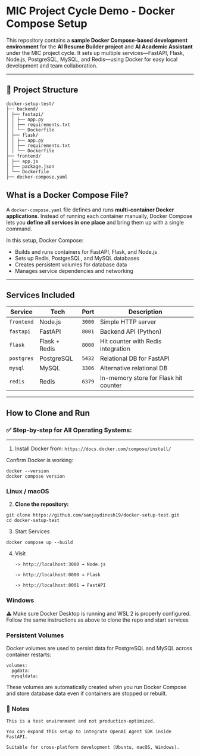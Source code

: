 # MIC Project Cycle Demo - Docker Compose Setup

This repository contains a **sample Docker Compose-based development environment** for the **AI Resume Builder project** and **AI Academic Assistant** under the MIC project cycle. It sets up multiple services—FastAPI, Flask, Node.js, PostgreSQL, MySQL, and Redis—using Docker for easy local development and team collaboration.

---

## 📁 Project Structure
```
docker-setup-test/
├── backend/
│ ├── fastapi/
│ │ ├── app.py
│ │ ├── requirements.txt
│ │ └── Dockerfile
│ ├── flask/
│ │ ├── app.py
│ │ ├── requirements.txt
│ │ └── Dockerfile
├── frontend/
│ ├── app.js
│ ├── package.json
│ └── Dockerfile
├── docker-compose.yaml
```
## What is a Docker Compose File?

A `docker-compose.yaml` file defines and runs **multi-container Docker applications**. Instead of running each container manually, Docker Compose lets you **define all services in one place** and bring them up with a single command.

In this setup, Docker Compose:

- Builds and runs containers for FastAPI, Flask, and Node.js
- Sets up Redis, PostgreSQL, and MySQL databases
- Creates persistent volumes for database data
- Manages service dependencies and networking

---

## Services Included

| Service   | Tech        | Port    | Description                             |
|-----------|-------------|---------|-----------------------------------------|
| `frontend`| Node.js     | `3000`  | Simple HTTP server                      |
| `fastapi` | FastAPI     | `8001`  | Backend API (Python)                    |
| `flask`   | Flask + Redis | `8000`| Hit counter with Redis integration      |
| `postgres`| PostgreSQL  | `5432`  | Relational DB for FastAPI               |
| `mysql`   | MySQL       | `3306`  | Alternative relational DB               |
| `redis`   | Redis       | `6379`  | In-memory store for Flask hit counter   |

---
## How to Clone and Run

### ✅ Step-by-step for All Operating Systems:

---
1. Install Docker from:
   ```https://docs.docker.com/compose/install/```

Confirm Docker is working:

```
docker --version
docker compose version
```

### Linux / macOS

2. **Clone the repository:**

```
git clone https://github.com/sanjaydinesh19/docker-setup-test.git
cd docker-setup-test
```
3. Start Services
```
docker compose up --build
```
4. Visit
   ```
   -> http://localhost:3000 → Node.js

   -> http://localhost:8000 → Flask

   -> http://localhost:8001 → FastAPI
   ```

### Windows

⚠️ Make sure Docker Desktop is running and WSL 2 is properly configured.
Follow the same instructions as above to clone the repo and start services

### Persistent Volumes

Docker volumes are used to persist data for PostgreSQL and MySQL across container restarts:
```
volumes:
  pgdata:
  mysqldata:
```
These volumes are automatically created when you run Docker Compose and store database data even if containers are stopped or rebuilt.

### 📌 Notes

    This is a test environment and not production-optimized.

    You can expand this setup to integrate OpenAI Agent SDK inside FastAPI.

    Suitable for cross-platform development (Ubuntu, macOS, Windows).


